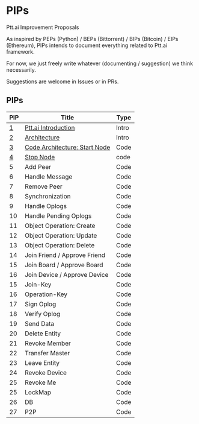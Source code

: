 PIPs
==========
Ptt.ai Improvement Proposals

As inspired by PEPs (Python) / BEPs (Bittorrent) / BIPs (Bitcoin) / EIPs (Ethereum),
PIPs intends to document everything related to Ptt.ai framework.

For now, we just freely write whatever (documenting / suggestion) we think necessarily.

Suggestions are welcome in Issues or in PRs.

PIPs
-----

PIP | Title | Type
--- | --- | ---
 [1](https://github.com/ailabstw/PIPs/blob/master/PIP-0001.md) | [Ptt.ai Introduction](https://github.com/ailabstw/PIPs/blob/master/PIP-0001.md) | Intro
 [2](https://github.com/ailabstw/PIPs/blob/master/PIP-0002.md) | [Architecture](https://github.com/ailabstw/PIPs/blob/master/PIP-0002.md) | Intro
 [3](https://github.com/ailabstw/PIPs/blob/master/PIP-0003.md) | [Code Architecture: Start Node](https://github.com/ailabstw/PIPs/blob/master/PIP-0003.md) | Code
 [4](https://github.com/ailabstw/PIPs/blob/master/PIP-0004.md) | [Stop Node](https://github.com/ailabstw/PIPs/blob/master/PIP-0004.md) | code
 5 | Add Peer | Code
 6 | Handle Message | Code
 7 | Remove Peer | Code
 8 | Synchronization | Code
 9 | Handle Oplogs | Code
 10 | Handle Pending Oplogs | Code
 11 | Object Operation: Create | Code
 12 | Object Operation: Update | Code
 13 | Object Operation: Delete | Code
 14 | Join Friend / Approve Friend | Code
 15 | Join Board / Approve Board | Code
 16 | Join Device / Approve Device | Code
 15 | Join-Key | Code
 16 | Operation-Key | Code
 17 | Sign Oplog | Code
 18 | Verify Oplog | Code
 19 | Send Data | Code
 20 | Delete Entity | Code
 21 | Revoke Member | Code
 22 | Transfer Master | Code
 23 | Leave Entity | Code
 24 | Revoke Device | Code
 25 | Revoke Me | Code
 25 | LockMap | Code
 26 | DB | Code
 27 | P2P | Code
